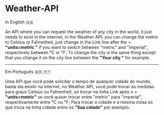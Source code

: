 # Weather-API
In English 🇬🇧

An API where you can request the weather of any city in the world, it just needs to exist in the internet, in the Weather API, you can change the metric to Celsius or Fahrenheit, just change in the Link line after the = **"units=metric "** if you want to switch between "metric" and "imperial", respectively between °C or °F; To change the city is the same thing except that you change it on the city line between the **"Your city "** for example.

---
Em Português 🇧🇷 🇵🇹

Uma API que você pode solicitar o tempo de qualquer cidade do mundo, basta ela existir na internet, no Weather API, você pode trocar as medidas para graus Celsius ou Fahrenheit, só trocar na linha Link após o = **"units=metric"** se você quiser trocar entre "metric" para "imperial", respectivamente entre °C ou °F; Para trocar a cidade é a mesma coisa só que troca na linha cidade entre os **"Sua cidade"** por exemplo.
